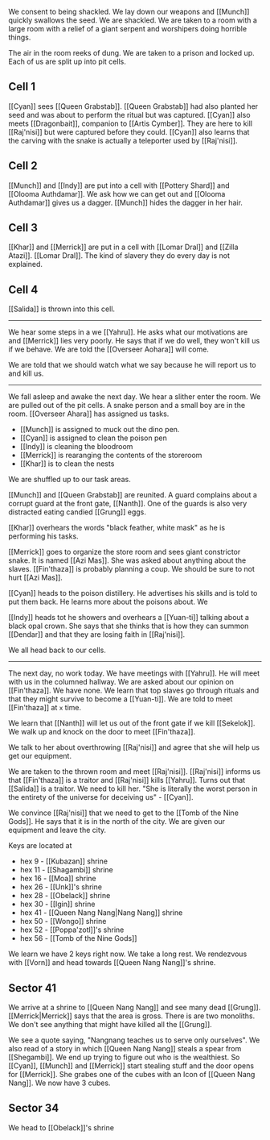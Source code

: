 We consent to being shackled. We lay down our weapons and [[Munch]] quickly swallows the seed. We are shackled. We are taken to a room with a large room with a relief of a giant serpent and worshipers doing horrible things.

 The air in the room reeks of dung. We are taken to a prison and locked up. Each of us are split up into pit cells. 

## Cell 1 
 
 [[Cyan]] sees [[Queen Grabstab]]. [[Queen Grabstab]] had also planted her seed and was about to perform the ritual but was captured. [[Cyan]] also meets [[Dragonbait]], companion to [[Artis Cymber]]. They are here to kill [[Raj'nisi]] but were captured before they could. [[Cyan]] also learns that the carving with the snake is actually a teleporter used by [[Raj'nisi]].

## Cell 2

[[Munch]] and [[Indy]] are put into a cell with [[Pottery Shard]] and [[Olooma Authdamar]]. We ask how we can get out and [[Olooma Authdamar]] gives us a dagger. [[Munch]] hides the dagger in her hair.

## Cell 3

[[Khar]] and [[Merrick]] are put in a cell with [[Lomar Dral]] and [[Zilla Atazi]]. [[Lomar Dral]]. The kind of slavery they do every day is not explained.

## Cell 4

[[Salida]] is thrown into this cell.

---
We hear some steps in a we [[Yahru]]. He asks what our motivations are and [[Merrick]] lies very poorly. He says that if we do well, they won't kill us if we behave. We are told the [[Overseer Aohara]] will come. 

We are told that we should watch what we say because he will report us to and kill us.

---

We fall asleep and awake the next day. We hear a slither enter the room. We are pulled out of the pit cells. A snake person and a small boy are in the room. [[Overseer Ahara]] has assigned us tasks. 

- [[Munch]] is assigned to muck out the dino pen.
- [[Cyan]] is assigned to clean the poison pen
- [[Indy]] is cleaning the bloodroom
- [[Merrick]] is rearanging the contents of the storeroom
- [[Khar]] is to clean the nests

We are shuffled up to our task areas.

[[Munch]] and [[Queen Grabstab]] are reunited. A guard complains about a corrupt guard at the front gate, [[Nanth]]. One of the guards is also very distracted eating candied [[Grung]] eggs. 

[[Khar]] overhears the words "black feather, white mask" as he is performing his tasks. 

[[Merrick]] goes to organize the store room and sees giant constrictor snake. It is named [[Azi Mas]]. She was asked about anything about the slaves. [[Fin'thaza]] is probably planning a coup. We should be sure to not hurt [[Azi Mas]].

[[Cyan]] heads to the poison distillery. He advertises his skills and is told to put them back. He learns more about the poisons about. We 

[[Indy]] heads tot he showers and overhears a [[Yuan-ti]] talking about a black opal crown. She says that she thinks that is how they can summon [[Dendar]] and that they are losing faith in [[Raj'nisi]].

We all head back to our cells.

---
 The next day, no work today. We have meetings with [[Yahru]]. He will meet with us in the columned hallway. We are asked about our opinion on [[Fin'thaza]]. We have none. We learn that top slaves go through rituals and that they might survive to become a [[Yuan-ti]]. We are told to meet [[Fin'thaza]] at `x` time. 

We learn that [[Nanth]] will let us out of the front gate if we kill [[Sekelok]]. We walk up and knock on the door to meet [[Fin'thaza]].

We talk to her about overthrowing [[Raj'nisi]] and agree that she will help us get our equipment.

We are taken to the thrown room and meet [[Raj'nisi]]. [[Raj'nisi]] informs us that [[Fin'thaza]] is a traitor and [[Raj'nisi]] kills [[Yahru]]. Turns out that [[Salida]] is a traitor. We need to kill her. "She is literally the worst person in the entirety of the universe for deceiving us" - [[Cyan]].

We convince [[Raj'nisi]] that we need to get to the [[Tomb of the Nine Gods]]. He says that it is in the north of the city. We are given our equipment and leave the city.

Keys are located at
- hex 9 - [[Kubazan]] shrine
- hex 11 - [[Shagambi]] shrine
- hex 16 - [[Moa]] shrine
- hex 26 - [[Unk]]'s shrine
- hex 28 - [[Obelack]] shrine
- hex 30 - [[Igin]] shrine
- hex 41 - [[Queen Nang Nang|Nang Nang]] shrine
- hex 50 - [[Wongo]] shrine
- hex 52 - [[Poppa'zotl]]'s shrine
- hex 56 - [[Tomb of the Nine Gods]]

We learn we have 2 keys right now. We take a long rest. We rendezvous with [[Vorn]] and head towards [[Queen Nang Nang]]'s shrine. 

## Sector 41

We arrive at a shrine to [[Queen Nang Nang]] and see many dead [[Grung]]. [[Merrick|Merrick]] says that the area is gross. There is are two monoliths. We don't see anything that might have killed all the [[Grung]]. 

We see a quote saying, "Nangnang teaches us to serve only ourselves". We also read of a story in which [[Queen Nang Nang]] steals a spear from [[Shegambi]]. We end up trying to figure out who is the wealthiest. So [[Cyan]], [[Munch]] and [[Merrick]] start stealing stuff and the door opens for [[Merrick]]. She grabes one of the cubes with an Icon of [[Queen Nang Nang]]. We now have 3 cubes.

## Sector 34

We head to [[Obelack]]'s shrine
